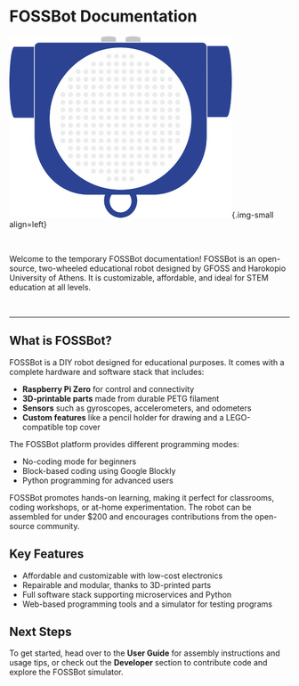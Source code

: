 # FOSSBot Documentation

![](./images/logo.png){.img-small align=left}

<br>

Welcome to the temporary FOSSBot documentation! FOSSBot is an open-source, two-wheeled educational robot designed by GFOSS and Harokopio University of Athens. It is customizable, affordable, and ideal for STEM education at all levels.

<br>

---

## What is FOSSBot?

FOSSBot is a DIY robot designed for educational purposes. It comes with a complete hardware and software stack that includes:

- **Raspberry Pi Zero** for control and connectivity
- **3D-printable parts** made from durable PETG filament
- **Sensors** such as gyroscopes, accelerometers, and odometers
- **Custom features** like a pencil holder for drawing and a LEGO-compatible top cover

The FOSSBot platform provides different programming modes:
- No-coding mode for beginners
- Block-based coding using Google Blockly
- Python programming for advanced users

FOSSBot promotes hands-on learning, making it perfect for classrooms, coding workshops, or at-home experimentation. The robot can be assembled for under $200 and encourages contributions from the open-source community.

## Key Features
- Affordable and customizable with low-cost electronics
- Repairable and modular, thanks to 3D-printed parts
- Full software stack supporting microservices and Python
- Web-based programming tools and a simulator for testing programs

## Next Steps
To get started, head over to the **User Guide** for assembly instructions and usage tips, or check out the **Developer** section to contribute code and explore the FOSSBot simulator.
